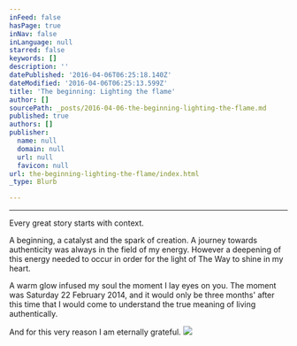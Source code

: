 ```yaml
---
inFeed: false
hasPage: true
inNav: false
inLanguage: null
starred: false
keywords: []
description: ''
datePublished: '2016-04-06T06:25:18.140Z'
dateModified: '2016-04-06T06:25:13.599Z'
title: 'The beginning: Lighting the flame'
author: []
sourcePath: _posts/2016-04-06-the-beginning-lighting-the-flame.md
published: true
authors: []
publisher:
  name: null
  domain: null
  url: null
  favicon: null
url: the-beginning-lighting-the-flame/index.html
_type: Blurb

---
```

****

Every great story starts with context. 

A
beginning, a catalyst and the spark of creation. A journey towards authenticity was always
in the field of my energy. However a deepening of this energy needed to occur
in order for the light of The Way to shine in my heart.

A warm glow infused my soul the moment I
lay eyes on you. The moment was Saturday 22 February 2014, and it would
only be three months' after this time that I would come to understand the true
meaning of living authentically.

And for this very reason I am eternally
grateful.
![](https://the-grid-user-content.s3-us-west-2.amazonaws.com/3e4e1a64-8822-427c-9987-907732e39c4f.jpg)